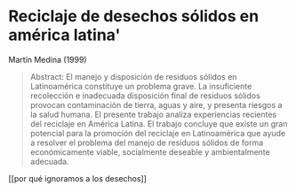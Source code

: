 # Reciclaje de desechos sólidos en américa latina'
Martín Medina (1999)

>Abstract: El manejo y disposición de residuos sólidos en Latinoamérica constituye un problema grave. La insuficiente recolección e inadecuada disposición final de residuos sólidos provocan contaminación de tierra, aguas y aire, y presenta riesgos a la salud humana. El presente trabajo analiza experiencias recientes del reciclaje en América Latina. El trabajo concluye que existe un gran potencial para la promoción del reciclaje en Latinoamérica que ayude a resolver el problema del manejo de residuos sólidos de forma económicamente viable, socialmente deseable y ambientalmente adecuada.


[[por qué ignoramos a los desechos]]